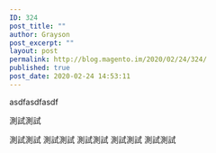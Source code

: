 ```yaml
---
ID: 324
post_title: ""
author: Grayson
post_excerpt: ""
layout: post
permalink: http://blog.magento.im/2020/02/24/324/
published: true
post_date: 2020-02-24 14:53:11
---
```

asdfasdfasdf

測試測試

測試測試
測試測試
測試測試
測試測試
測試測試